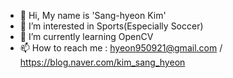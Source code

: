 - 👋 Hi, My name is 'Sang-hyeon Kim'
- 👀 I’m interested in Sports(Especially Soccer)
- 🌱 I’m currently learning OpenCV
- 📫 How to reach me : hyeon950921@gmail.com / https://blog.naver.com/kim_sang_hyeon

<!---
kimsanghyeon-code/kimsanghyeon-code is a ✨ special ✨ repository because its `README.md` (this file) appears on your GitHub profile.
You can click the Preview link to take a look at your changes.
--->
